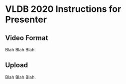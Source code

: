 # VLDB 2020 Instructions for Presenter

## Video Format

Blah Blah Blah.

## Upload

Blah Blah Blah.
